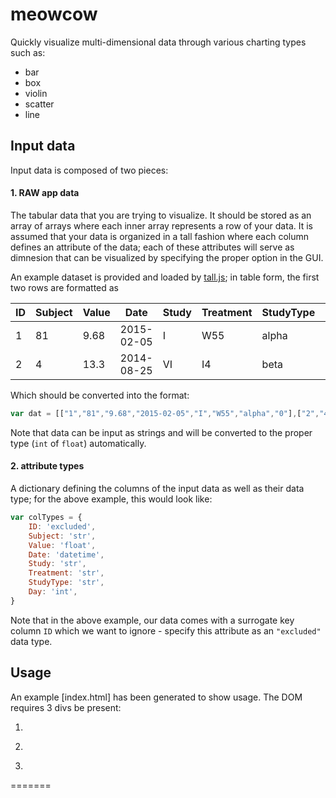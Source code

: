 # meowcow

Quickly visualize multi-dimensional data through various charting types such as:

- bar
- box
- violin
- scatter
- line 

## Input data

Input data is composed of two pieces:

#### 1. RAW app data 

The tabular data that you are trying to visualize. It should be stored as an array of arrays where each inner array represents a row of your data. It is assumed that your data is organized in a tall fashion where each column defines an attribute of the data; each of these attributes will serve as dimnesion that can be visualized by specifying the proper option in the GUI. 

An example dataset is provided and loaded by [tall.js](js/tall.js#L18); in table form, the first two rows are formatted as

ID | Subject | Value | Date | Study | Treatment | StudyType | Day
--- | --- | --- | --- | --- | --- | --- | ---
1 | 81 | 9.68 | 2015-02-05 | I | W55 | alpha | 0
2 | 4 | 13.3 | 2014-08-25 | VI | I4 | beta | 21

Which should be converted into the format:
```javascript
var dat = [["1","81","9.68","2015-02-05","I","W55","alpha","0"],["2","4","13.3","2014-08-25","VI","I4","beta","21"]];
```

Note that data can be input as strings and will be converted to the proper type (`int` of `float`) automatically.

#### 2. attribute types

A dictionary defining the columns of the input data as well as their data type; for the above example, this would look like:

```javascript
var colTypes = {
    ID: 'excluded',
    Subject: 'str',
    Value: 'float',
    Date: 'datetime',
    Study: 'str',
    Treatment: 'str',
    StudyType: 'str',
    Day: 'int',
}
```

Note that in the above example, our data comes with a surrogate key column `ID` which we want to ignore - specify this attribute as an `"excluded"` data type.

## Usage

An example [index.html] has been generated to show usage. The DOM requires 3 divs be present:

1. <div id="gui"></div> <!-- GUI container -->
2. <div id="warning"></div> <!-- warnings/errors container -->
3. <div id="canvas"></div> <!-- plot container -->
=======

